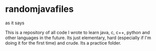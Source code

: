 # randomjavafiles
as it says

This is a repository of all code I wrote to learn java, c, c++, python and other languages in the future.
Its just elementary, hard (especially if I'm doing it for the first time) and crude.
Its a practice folder.

